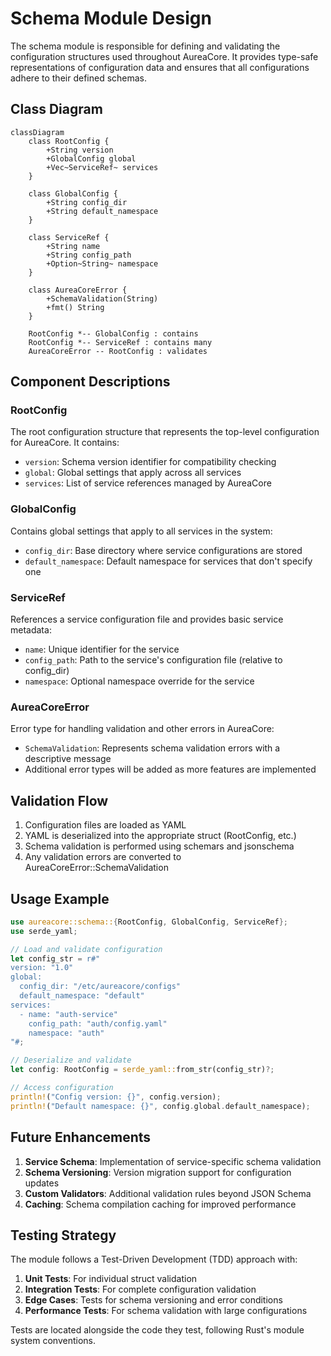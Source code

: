 # Schema Module Design

The schema module is responsible for defining and validating the configuration structures used throughout AureaCore. It provides type-safe representations of configuration data and ensures that all configurations adhere to their defined schemas.

## Class Diagram

```mermaid
classDiagram
    class RootConfig {
        +String version
        +GlobalConfig global
        +Vec~ServiceRef~ services
    }
    
    class GlobalConfig {
        +String config_dir
        +String default_namespace
    }
    
    class ServiceRef {
        +String name
        +String config_path
        +Option~String~ namespace
    }
    
    class AureaCoreError {
        +SchemaValidation(String)
        +fmt() String
    }

    RootConfig *-- GlobalConfig : contains
    RootConfig *-- ServiceRef : contains many
    AureaCoreError -- RootConfig : validates
```

## Component Descriptions

### RootConfig
The root configuration structure that represents the top-level configuration for AureaCore. It contains:
- `version`: Schema version identifier for compatibility checking
- `global`: Global settings that apply across all services
- `services`: List of service references managed by AureaCore

### GlobalConfig
Contains global settings that apply to all services in the system:
- `config_dir`: Base directory where service configurations are stored
- `default_namespace`: Default namespace for services that don't specify one

### ServiceRef
References a service configuration file and provides basic service metadata:
- `name`: Unique identifier for the service
- `config_path`: Path to the service's configuration file (relative to config_dir)
- `namespace`: Optional namespace override for the service

### AureaCoreError
Error type for handling validation and other errors in AureaCore:
- `SchemaValidation`: Represents schema validation errors with a descriptive message
- Additional error types will be added as more features are implemented

## Validation Flow

1. Configuration files are loaded as YAML
2. YAML is deserialized into the appropriate struct (RootConfig, etc.)
3. Schema validation is performed using schemars and jsonschema
4. Any validation errors are converted to AureaCoreError::SchemaValidation

## Usage Example

```rust
use aureacore::schema::{RootConfig, GlobalConfig, ServiceRef};
use serde_yaml;

// Load and validate configuration
let config_str = r#"
version: "1.0"
global:
  config_dir: "/etc/aureacore/configs"
  default_namespace: "default"
services:
  - name: "auth-service"
    config_path: "auth/config.yaml"
    namespace: "auth"
"#;

// Deserialize and validate
let config: RootConfig = serde_yaml::from_str(config_str)?;

// Access configuration
println!("Config version: {}", config.version);
println!("Default namespace: {}", config.global.default_namespace);
```

## Future Enhancements

1. **Service Schema**: Implementation of service-specific schema validation
2. **Schema Versioning**: Version migration support for configuration updates
3. **Custom Validators**: Additional validation rules beyond JSON Schema
4. **Caching**: Schema compilation caching for improved performance

## Testing Strategy

The module follows a Test-Driven Development (TDD) approach with:

1. **Unit Tests**: For individual struct validation
2. **Integration Tests**: For complete configuration validation
3. **Edge Cases**: Tests for schema versioning and error conditions
4. **Performance Tests**: For schema validation with large configurations

Tests are located alongside the code they test, following Rust's module system conventions. 